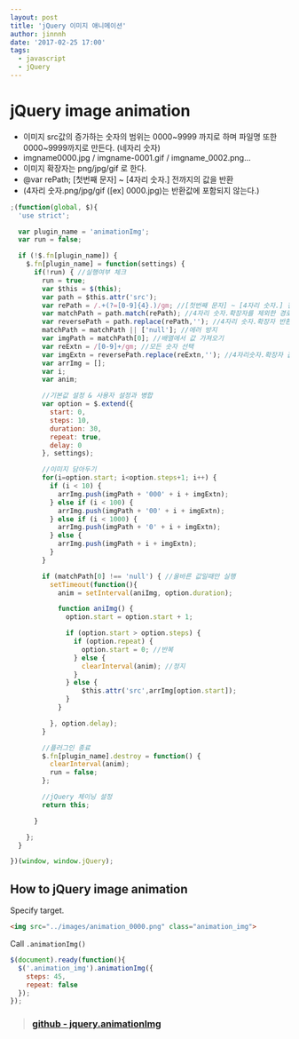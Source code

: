 ```yaml
---
layout: post
title: 'jQuery 이미지 애니메이션'
author: jinnnh
date: '2017-02-25 17:00'
tags:
  - javascript
  - jQuery
---
```


# jQuery image animation

* 이미지 src값의 증가하는 숫자의 범위는 0000~9999 까지로 하며 파일명 또한 0000~9999까지로 만든다. (네자리 숫자)
* imgname0000.jpg / imgname-0001.gif / imgname_0002.png...
* 이미지 확장자는 png/jpg/gif 로 한다.
* @var rePath; [첫번째 문자] ~ [4자리 숫자.] 전까지의 값을 반환
* (4자리 숫자.png/jpg/gif ([ex] 0000.jpg)는 반환값에 포함되지 않는다.)

```javascript
;(function(global, $){
  'use strict';

  var plugin_name = 'animationImg';
  var run = false;

  if (!$.fn[plugin_name]) {
    $.fn[plugin_name] = function(settings) {
      if(!run) { //실행여부 체크
        run = true;
        var $this = $(this);
        var path = $this.attr('src');
        var rePath = /.+(?=[0-9]{4}.)/gm; //[첫번째 문자] ~ [4자리 숫자.] 전까지의 값을 반환 (4자리 숫자.png/jpg/gif (0000.jpg) 는 반환값에 포함되지 않는다.)
        var matchPath = path.match(rePath); //4자리 숫자.확장자를 제외한 경로부분 반환
        var reversePath = path.replace(rePath,''); //4자리 숫자.확장자 반환
        matchPath = matchPath || ['null']; //에러 방지
        var imgPath = matchPath[0]; //배열에서 값 가져오기
        var reExtn = /[0-9]+/gm; //모든 숫자 선택
        var imgExtn = reversePath.replace(reExtn,''); //4자리숫자.확장자 값에서 확장자만 반환
        var arrImg = [];
        var i;
        var anim;

        //기본값 설정 & 사용자 설정과 병합
        var option = $.extend({
          start: 0,
          steps: 10,
          duration: 30,
          repeat: true,
          delay: 0
        }, settings);

        //이미지 담아두기
        for(i=option.start; i<option.steps+1; i++) {
          if (i < 10) {
            arrImg.push(imgPath + '000' + i + imgExtn);
          } else if (i < 100) {
            arrImg.push(imgPath + '00' + i + imgExtn);
          } else if (i < 1000) {
            arrImg.push(imgPath + '0' + i + imgExtn);
          } else {
            arrImg.push(imgPath + i + imgExtn);
          }
        }

        if (matchPath[0] !== 'null') { //올바른 값일때만 실행
          setTimeout(function(){
            anim = setInterval(aniImg, option.duration);

            function aniImg() {
              option.start = option.start + 1;

              if (option.start > option.steps) {
                if (option.repeat) {
                  option.start = 0; //반복
                } else {
                  clearInterval(anim); //정지
                }
              } else {
                  $this.attr('src',arrImg[option.start]);
              }
            }

          }, option.delay);
        }

        //플러그인 종료
        $.fn[plugin_name].destroy = function() {
          clearInterval(anim);
          run = false;
        };

        //jQuery 체이닝 설정
        return this;

      }

    };
  }

})(window, window.jQuery);
```

## How to jQuery image animation

Specify target.

```html
<img src="../images/animation_0000.png" class="animation_img">
```

Call `.animationImg()`

```javascript
$(document).ready(function(){
  $('.animation_img').animationImg({
    steps: 45,
    repeat: false
  });
});
```

> ### [github - jquery.animationImg](https://gutmate.github.io/animationJS)
